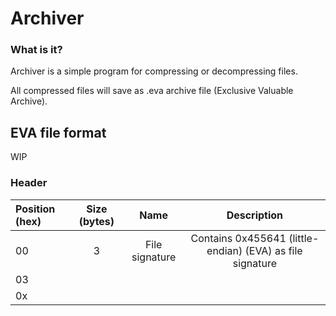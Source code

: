 # Archiver
### What is it?
Archiver is a simple program for compressing or decompressing files.

All compressed files will save as .eva archive file (Exclusive Valuable Archive).

## EVA file format

WIP

### Header

| Position (hex) | Size (bytes) |      Name      |                        Description                        |
|:---------------|:------------:|:--------------:|:---------------------------------------------------------:|
| 00             |      3       | File signature | Contains 0x455641 (little-endian) (EVA) as file signature |
| 03             |              |                |                                                           |
| 0x             |              |                |                                                           |
    